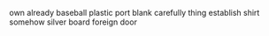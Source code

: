 own already baseball plastic port blank carefully thing establish shirt somehow silver board foreign door